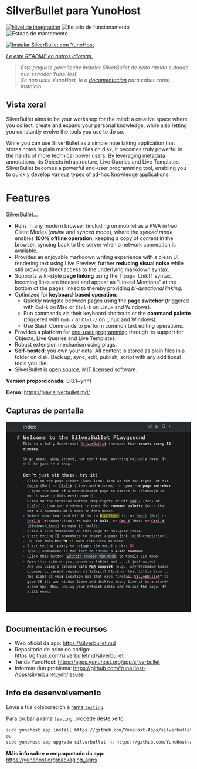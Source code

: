 <!--
NOTA: Este README foi creado automáticamente por <https://github.com/YunoHost/apps/tree/master/tools/readme_generator>
NON debe editarse manualmente.
-->

# SilverBullet para YunoHost

[![Nivel de integración](https://dash.yunohost.org/integration/silverbullet.svg)](https://ci-apps.yunohost.org/ci/apps/silverbullet/) ![Estado de funcionamento](https://ci-apps.yunohost.org/ci/badges/silverbullet.status.svg) ![Estado de mantemento](https://ci-apps.yunohost.org/ci/badges/silverbullet.maintain.svg)

[![Instalar SilverBullet con YunoHost](https://install-app.yunohost.org/install-with-yunohost.svg)](https://install-app.yunohost.org/?app=silverbullet)

*[Le este README en outros idiomas.](./ALL_README.md)*

> *Este paquete permíteche instalar SilverBullet de xeito rápido e doado nun servidor YunoHost.*  
> *Se non usas YunoHost, le a [documentación](https://yunohost.org/install) para saber como instalalo.*

## Vista xeral

SilverBullet aims to be your workshop for the mind: a creative space where you collect, create and expand your personal knowledge, while also letting you constantly evolve the tools you use to do so.

While you can use SilverBullet as a simple note taking application that stores notes in plain markdown files on disk, it becomes truly powerful in the hands of more technical power users. By leveraging metadata annotations, its Objects infrastructure, Live Queries and Live Templates, SilverBullet becomes a powerful end-user programming tool, enabling you to quickly develop various types of ad-hoc knowledge applications.

# Features

SilverBullet...

- Runs in any modern browser (including on mobile) as a PWA in two Client Modes (_online_ and _synced_ mode), where the _synced mode_ enables **100% offline operation**, keeping a copy of content in the browser, syncing back to the server when a network connection is available.
- Provides an enjoyable markdown writing experience with a clean UI, rendering text using Live Preview, further **reducing visual noise** while still providing direct access to the underlying markdown syntax.
- Supports wiki-style **page linking** using the `[[page link]]` syntax. Incoming links are indexed and appear as “Linked Mentions” at the bottom of the pages linked to thereby providing _bi-directional linking_.
- Optimized for **keyboard-based operation**:
  - Quickly navigate between pages using the **page switcher** (triggered with `Cmd-k` on Mac or `Ctrl-k` on Linux and Windows).
  - Run commands via their keyboard shortcuts or the **command palette** (triggered with `Cmd-/` or `Ctrl-/` on Linux and Windows).
  - Use Slash Commands to perform common text editing operations.
- Provides a platform for [end-user programming](https://www.inkandswitch.com/end-user-programming/) through its support for Objects, Live Queries and Live Templates.
- Robust extension mechanism using plugs.
- **Self-hosted**: you own your data. All content is stored as plain files in a folder on disk. Back up, sync, edit, publish, script with any additional tools you like.
- SilverBullet is [open source, MIT licensed](https://github.com/silverbulletmd/silverbullet) software.


**Versión proporcionada:** 0.8.1~ynh1

**Demo:** <https://play.silverbullet.md/>

## Capturas de pantalla

![Captura de pantalla de SilverBullet](./doc/screenshots/silverbullet.jpg)

## Documentación e recursos

- Web oficial da app: <https://silverbullet.md>
- Repositorio de orixe do código: <https://github.com/silverbulletmd/silverbullet>
- Tenda YunoHost: <https://apps.yunohost.org/app/silverbullet>
- Informar dun problema: <https://github.com/YunoHost-Apps/silverbullet_ynh/issues>

## Info de desenvolvemento

Envía a túa colaboración á [rama `testing`](https://github.com/YunoHost-Apps/silverbullet_ynh/tree/testing).

Para probar a rama `testing`, procede deste xeito:

```bash
sudo yunohost app install https://github.com/YunoHost-Apps/silverbullet_ynh/tree/testing --debug
ou
sudo yunohost app upgrade silverbullet -u https://github.com/YunoHost-Apps/silverbullet_ynh/tree/testing --debug
```

**Máis info sobre o empaquetado da app:** <https://yunohost.org/packaging_apps>
